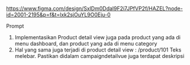 https://www.figma.com/design/SxlDm0Ddal9F2i7JPfVP2f/HAZEL?node-id=2001-2195&p=f&t=lxk2sjOuYL9O0Eju-0

Prompt
1. Implementasikan Product detail view juga pada product yang ada di menu dashboard, dan product yang ada di menu category
2. Hal yang sama juga terjadi di product detail view : /product/101 Teks melebar. Pastikan didalam campaigndetailvue juga terdapat deskripsi
